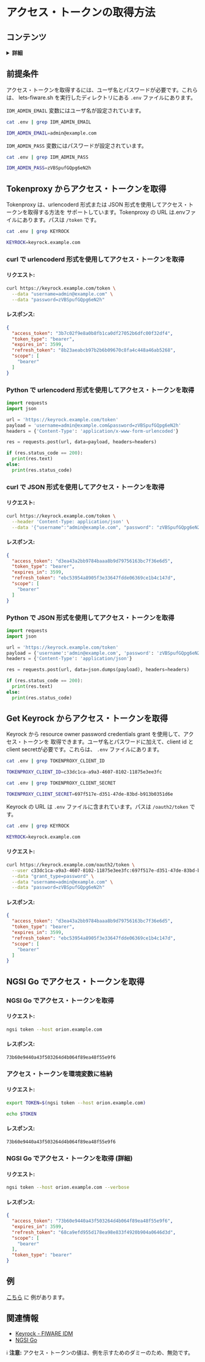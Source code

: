 # アクセス・トークンの取得方法

## コンテンツ

<details>
<summary><strong>詳細</strong></summary>

-   [前提条件](#prerequisite)
-   [Tokenproxy からアクセス・トークンを取得](#get-an-access-token-from-tokenproxy)
-   [Get Keyrock からアクセス・トークンを取得](#get-an-access-token-from-keyrock)
-   [NGSI Go でアクセス・トークンを取得](#get-an-access-token-with-ngsi-go)
-   [例](#examples)
-   [関連情報](#related-information)

</details>

<a name="prerequisite"></a>

## 前提条件

アクセス・トークンを取得するには、ユーザ名とパスワードが必要です。これらは、
lets-fiware.sh を実行したディレクトリにある `.env` ファイルにあります。

`IDM_ADMIN_EMAIL` 変数にはユーザ名が設定されています。

```bash
cat .env | grep IDM_ADMIN_EMAIL
```

```bash
IDM_ADMIN_EMAIL=admin@example.com
```

`IDM_ADMIN_PASS` 変数にはパスワードが設定されています。

```bash
cat .env | grep IDM_ADMIN_PASS
```

```bash
IDM_ADMIN_PASS=zVBSpufGQpg6eN2h
```

<a name="get-an-access-token-from-tokenproxy"></a>

## Tokenproxy からアクセス・トークンを取得

Tokenproxy は、urlencoderd 形式または JSON 形式を使用してアクセス・トークンを取得する方法を
サポートしています。Tokenproxy の URL は.envファイルにあります。パスは `/token` です。

```bash
cat .env | grep KEYROCK
```

```bash
KEYROCK=keyrock.example.com
```

### curl で urlencoderd 形式を使用してアクセス・トークンを取得

#### リクエスト:

```bash
curl https://keyrock.example.com/token \
  --data "username=admin@example.com" \
  --data "password=zVBSpufGQpg6eN2h"
```

#### レスポンス:

```json
{
  "access_token": "3b7c02f9e8a0b8fb1ca0df27052b6dfc00f32df4",
  "token_type": "bearer",
  "expires_in": 3599,
  "refresh_token": "8b23aeabcb97b2b6b09670c8fa4c448a46ab5268",
  "scope": [
    "bearer"
  ]
}
```

### Python で urlencoderd 形式を使用してアクセス・トークンを取得

```python
import requests
import json

url = 'https://keyrock.example.com/token'
payload = 'username=admin@example.com&password=zVBSpufGQpg6eN2h'
headers = {'Content-Type': 'application/x-www-form-urlencoded'}

res = requests.post(url, data=payload, headers=headers)

if (res.status_code == 200):
  print(res.text)
else:
  print(res.status_code)
```

### curl で JSON 形式を使用してアクセス・トークンを取得

#### リクエスト:

```bash
curl https://keyrock.example.com/token \
  --header 'Content-Type: application/json' \
  --data '{"username":"admin@example.com", "password": "zVBSpufGQpg6eN2h"}'
```

#### レスポンス:

```json
{
  "access_token": "d3ea43a2bb9784baaa8b9d79756163bc7f36e6d5",
  "token_type": "bearer",
  "expires_in": 3599,
  "refresh_token": "ebc53954a8905f3e33647fdde06369ce1b4c147d",
  "scope": [
    "bearer"
  ]
}
```

### Python で JSON 形式を使用してアクセス・トークンを取得

```python
import requests
import json

url = 'https://keyrock.example.com/token'
payload = {'username':'admin@example.com', 'password': 'zVBSpufGQpg6eN2h'}
headers = {'Content-Type': 'application/json'}

res = requests.post(url, data=json.dumps(payload), headers=headers)

if (res.status_code == 200):
  print(res.text)
else:
  print(res.status_code)
```

<a name="get-an-access-token-from-tokenproxy"></a>

## Get Keyrock からアクセス・トークンを取得

Keyrock から resource owner password credentials grant を使用して、アクセス・トークンを
取得できます。ユーザ名とパスワードに加えて、client id と client secretが必要です。これらは、
`.env` ファイルにあります。

```bash
cat .env | grep TOKENPROXY_CLIENT_ID
```

```bash
TOKENPROXY_CLIENT_ID=c33dc1ca-a9a3-4607-8102-11875e3ee3fc
```

```bash
cat .env | grep TOKENPROXY_CLIENT_SECRET
```

```bash
TOKENPROXY_CLIENT_SECRET=697f517e-d351-47de-83bd-b913b0351d6e
```

Keyrock の URL は `.env` ファイルに含まれています。パスは `/oauth2/token` です。

```bash
cat .env | grep KEYROCK
```

```bash
KEYROCK=keyrock.example.com
```

#### リクエスト:

```bash
curl https://keyrock.example.com/oauth2/token \
  --user c33dc1ca-a9a3-4607-8102-11875e3ee3fc:697f517e-d351-47de-83bd-b913b0351d6e \
  --data "grant_type=password" \
  --data "username=admin@example.com" \
  --data "password=zVBSpufGQpg6eN2h"
```

#### レスポンス:

```json
{
  "access_token": "d3ea43a2bb9784baaa8b9d79756163bc7f36e6d5",
  "token_type": "bearer",
  "expires_in": 3599,
  "refresh_token": "ebc53954a8905f3e33647fdde06369ce1b4c147d",
  "scope": [
    "bearer"
  ]
}
```

<a name="get-an-access-token-with-ngsi-go"></a>

## NGSI Go でアクセス・トークンを取得

### NGSI Go でアクセス・トークンを取得

#### リクエスト:

```bash
ngsi token --host orion.example.com
```

#### レスポンス:

```text
73b60e9440a43f503264d4b064f89ea48f55e9f6
```

### アクセス・トークンを環境変数に格納

#### リクエスト:

```bash
export TOKEN=$(ngsi token --host orion.example.com)
```


```bash
echo $TOKEN
```

#### レスポンス:

```text
73b60e9440a43f503264d4b064f89ea48f55e9f6
```

### NGSI Go でアクセス・トークンを取得 (詳細)

#### リクエスト:

```bash
ngsi token --host orion.example.com --verbose
```

#### レスポンス:

```json
{
  "access_token": "73b60e9440a43f503264d4b064f89ea48f55e9f6",
  "expires_in": 3599,
  "refresh_token": "68ca9efd955d178ea98e833f4920b904a0646d3d",
  "scope": [
    "bearer"
  ],
  "token_type": "bearer"
}
```

<a name="examples"></a>

## 例

[こちら](https://github.com/lets-fiware/FIWARE-Big-Bang/tree/main/examples/get-token) に
例があります。

<a name="related-information"></a>

## 関連情報

-   [Keyrock - FIWARE IDM](https://fiware-idm.readthedocs.io/)
-   [NGSI Go](https://ngsi-go.letsfiware.jp/)


:information_source: **注意:** アクセス・トークンの値は、例を示すためのダミーのため、無効です。
